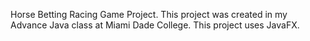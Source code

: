 Horse Betting Racing Game Project.
This project was created in my Advance Java class at Miami Dade College.
This project uses JavaFX.
